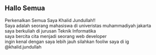 ## Hallo Semua

Perkenalkan Semua Saya Khalid Jundullah!!  
Saya adalah seorang mahasiswa di univeristas muhammadiyah jakarta    
saya berkuliah di jurusan Teknik Informatika  
saya bercita cita menjadi seorang web developer  
ingin kenal dengan saya lebih jauh silahkan fooliw saya di ig @khalid.jundullah  
